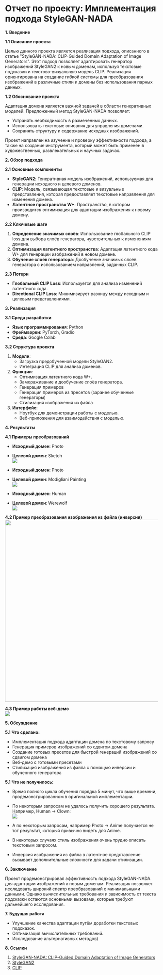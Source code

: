 # **Отчет по проекту: Имплементация подхода StyleGAN-NADA**

**1\. Введение**

**1.1 Описание проекта**

Целью данного проекта является реализация подхода, описанного в статье "StyleGAN-NADA: CLIP-Guided Domain Adaptation of Image Generators". Этот подход позволяет адаптировать генератор изображений StyleGAN2 к новым доменам, используя текстовые подсказки и текстово-визуальную модель CLIP. Реализация ориентирована на создание гибкой системы для преобразования изображений в различные стили и домены без использования парных данных.

**1.2 Обоснование проекта**

Адаптация домена является важной задачей в области генеративных моделей. Предложенный метод StyleGAN-NADA позволяет:

- Устранять необходимость в размеченных данных.
- Использовать текстовые описания для управления доменами.
- Сохранять структуру и содержание исходных изображений.

Проект направлен на изучение и проверку эффективности подхода, а также на создание инструмента, который может быть применён в художественных, развлекательных и научных задачах.

**2\. Обзор подхода**

**2.1 Основные компоненты**

- **StyleGAN2**: Генеративная модель изображений, используемая для генерации исходного и целевого доменов.
- **CLIP**: Модель, связывающая текстовые и визуальные представления, которая предоставляет текстовые направления для изменения домена.
- **Латентное пространство W+**: Пространство, в котором производится оптимизация для адаптации изображения к новому домену.

**2.2 Ключевые шаги**

1. **Определение значимых слоёв**: Использование глобального CLIP loss для выбора слоёв генератора, чувствительных к изменениям домена.
2. **Оптимизация латентного пространства**: Адаптация латентного кода W+ для генерации изображений в новом домене.
3. **Обучение слоёв генератора**: Дообучение значимых слоёв генератора с использованием направлений, заданных CLIP.

**2.3 Потери**

- **Глобальный CLIP Loss**: Используется для анализа изменений латентного кода.
- **Directional CLIP Loss**: Минимизирует разницу между исходным и целевым представлениями.

**3\. Реализация**

**3.1 Среда разработки**

- **Язык программирования**: Python
- **Фреймворки**: PyTorch, Gradio
- **Среда**: Google Colab

**3.2 Структура проекта**

1. **Модели**:
    - Загрузка предобученной модели StyleGAN2.
    - Интеграция CLIP для анализа доменов.
2. **Функции**:
    - Оптимизация латентного кода W+.
    - Замораживание и дообучение слоёв генератора.
    - Генерация примеров
    - Генерация примеров из пресетов (заранее обученные генераторы)
    - Стилизация изображения из файла
3. **Интерфейс**:
    - Ноутбук для демонстрации работы с моделью.
    - Веб-приложения для взаимодействия с моделью.

**4\. Результаты**

**4.1 Примеры преобразований**

- **Исходный домен**: Photo
- **Целевой домен**: Sketch
<br/><img src="/images/092225.png"/>

- **Исходный домен**: Photo
- **Целевой домен**: Modigliani Painting
<br/><img src="/images/193624.png"/>

- **Исходный домен**: Human
- **Целевой домен**: Werewolf
<br/><img src="/images/175312.png"/>

**4.2 Пример преобразования изображения из файла (инверсия)**
<br/><img src="/images/115326.png" width=600/>

**4.3 Пример работы веб-демо**
<br/><img src="/images/201713.png"/>

**5\. Обсуждение**

**5.1 Что сделано:**

- Имплементация подхода адаптации домена по текстовому запросу
- Генерация примеров изображений со сдвигом домена
- Создание готовых пресетов для быстрой генераций изображений со сдвигом домена
- Веб-демо с готовыми пресетами
- Стилизация изображения из файла с помощью инверсии и обученного генератора

**5.1 Что не получилось:**

- Время полного цикла обучения порядка 5 минут, что выше времени, продемонстрированном в оригинальной имплементации.
- По некоторым запросам не удалось получить хорошего результата. Например, Human -> Clown:
  <br/><img src="/images/125212.png"/>

- А по некоторым запросам, например Photo -> Anime получается не тот результат, который привычно видеть для Anime.
- В некоторых случаях стиль изображения очень трудно описать текстовым запросом.
- Инверсия изображения из файла в латентное представление вызывает дополнительные сложности для задачи стилизации.

**6\. Заключение**

Проект продемонстрировал эффективность подхода StyleGAN-NADA для адаптации изображений к новым доменам. Реализация позволяет исследовать широкий спектр преобразований с минимальными данными. Однако вычислительные требования и зависимость от текста подсказки остаются основными вызовами, которые требуют дальнейшего исследования.

**7\. Будущая работа**

- Улучшение качества адаптации путём доработки текстовых подсказок.
- Оптимизация вычислительных требований.
- Исследование альтернативных методов)

**8\. Ссылки**

1. [StyleGAN-NADA: CLIP-Guided Domain Adaptation of Image Generators](https://arxiv.org/abs/2108.00946)
2. [StyleGAN2](https://github.com/NVlabs/stylegan2)
3. [CLIP](https://github.com/openai/CLIP)
